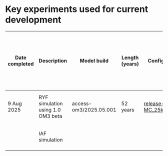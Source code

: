 
# Key experiments used for current development

| Date completed | Description                       | Model build                                                                                                                 | Length (years)                                                                                   | Configuration                                                                                   | ESM Datastore | Data output | Related tag of access-om3-paper-1 analysis (if exists) |
| -------------- | --------------------------------- | --------------------------------------------------------------------------------------------------------------------------- | ------------------------------------------------------------------------------------------------ | ----------------------------------------------------------------------------------------------- | ------------- | ----------- | ------------------------------------------------------ |
| 9 Aug 2025   | RYF simulation using 1.0 OM3 beta | access-om3/2025.05.001 |    52 years |  [release-MC_25km_jra_ryf](https://github.com/ACCESS-NRI/access-om3-configs/commit/4429156d3bb1ad4e04f41be8a90329684365786d)| /g/data/ol01/access-om3-output/access-om3-025/MC_25km_jra_ryf-1.0-beta/experiment_datastore.json | /g/data/ol01/access-om3-output/access-om3-025/MC_25km_jra_ryf-1.0-beta | |
|                | IAF simulation                    |                                                                                                                             |                                                                                               |                                                                                                    |   g/data/ol01/access-om3-output/access-om3-025/25km-iaf-test-for-AK-expt-7df5ef4c/datastore.json |

